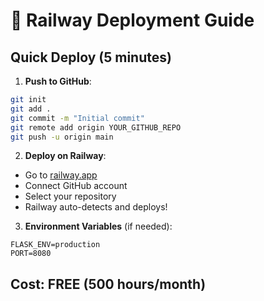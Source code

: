 # 🚂 Railway Deployment Guide

## Quick Deploy (5 minutes)

1. **Push to GitHub**:
```bash
git init
git add .
git commit -m "Initial commit"
git remote add origin YOUR_GITHUB_REPO
git push -u origin main
```

2. **Deploy on Railway**:
- Go to [railway.app](https://railway.app)
- Connect GitHub account
- Select your repository
- Railway auto-detects and deploys!

3. **Environment Variables** (if needed):
```
FLASK_ENV=production
PORT=8080
```

## Cost: **FREE** (500 hours/month)